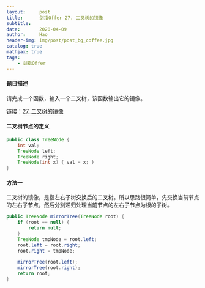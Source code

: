 ```yaml
---
layout:     post
title:      剑指Offer 27. 二叉树的镜像
subtitle:   
date:       2020-04-09
author:     Hao
header-img: img/post/post_bg_coffee.jpg
catalog: true
mathjax: true
tags:
    - 剑指Offer
---
```


#### 题目描述

请完成一个函数，输入一个二叉树，该函数输出它的镜像。

链接：[27. 二叉树的镜像](https://leetcode-cn.com/problems/er-cha-shu-de-jing-xiang-lcof/)

#### 二叉树节点的定义

```java
public class TreeNode {
    int val;
    TreeNode left;
    TreeNode right;
    TreeNode(int x) { val = x; }
}
```

#### 方法一

二叉树的镜像，是指左右子树交换后的二叉树。所以思路很简单，先交换当前节点的左右子节点，然后分别递归处理当前节点的左右子节点为根的子树。

```java
public TreeNode mirrorTree(TreeNode root) {
    if (root == null) {
        return null;
    }
    TreeNode tmpNode = root.left;
    root.left = root.right;
    root.right = tmpNode;
    
    mirrorTree(root.left);
    mirrorTree(root.right);
    return root;
}
```